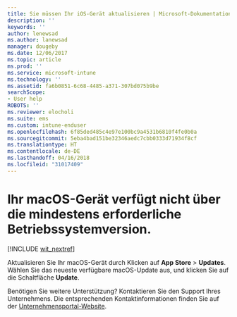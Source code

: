 ```yaml
---
title: Sie müssen Ihr iOS-Gerät aktualisieren | Microsoft-Dokumentation
description: ''
keywords: ''
author: lenewsad
ms.author: lanewsad
manager: dougeby
ms.date: 12/06/2017
ms.topic: article
ms.prod: ''
ms.service: microsoft-intune
ms.technology: ''
ms.assetid: fa6b0851-6c68-4485-a371-307bd075b9be
searchScope:
- User help
ROBOTS: ''
ms.reviewer: elocholi
ms.suite: ems
ms.custom: intune-enduser
ms.openlocfilehash: 6f85ded485c4e97e100bc9a4531b6810f4fe0b0a
ms.sourcegitcommit: 5eba4bad151be32346aedc7cbb0333d71934f8cf
ms.translationtype: HT
ms.contentlocale: de-DE
ms.lasthandoff: 04/16/2018
ms.locfileid: "31017409"
---
```

# <a name="your-macos-device-doesnt-have-the-required-minimum-operating-system-version"></a>Ihr macOS-Gerät verfügt nicht über die mindestens erforderliche Betriebssystemversion.

[!INCLUDE [wit_nextref](includes/end-user-os-update-guidance.md)]

Aktualisieren Sie Ihr macOS-Gerät durch Klicken auf **App Store** > **Updates**. Wählen Sie das neueste verfügbare macOS-Update aus, und klicken Sie auf die Schaltfläche **Update**.

Benötigen Sie weitere Unterstützung? Kontaktieren Sie den Support Ihres Unternehmens. Die entsprechenden Kontaktinformationen finden Sie auf der [Unternehmensportal-Website](https://portal.manage.microsoft.com#HelpDeskDialog).
